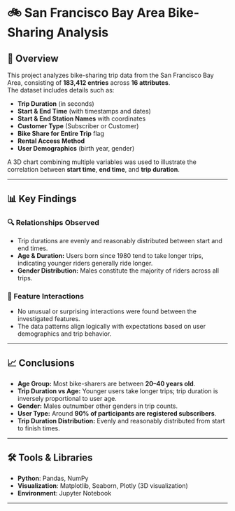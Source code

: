 # 🚲 San Francisco Bay Area Bike-Sharing Analysis

## 📌 Overview
This project analyzes bike-sharing trip data from the San Francisco Bay Area, consisting of **183,412 entries** across **16 attributes**.  
The dataset includes details such as:
- **Trip Duration** (in seconds)
- **Start & End Time** (with timestamps and dates)
- **Start & End Station Names** with coordinates
- **Customer Type** (Subscriber or Customer)
- **Bike Share for Entire Trip** flag
- **Rental Access Method**
- **User Demographics** (birth year, gender)

A 3D chart combining multiple variables was used to illustrate the correlation between **start time**, **end time**, and **trip duration**.

---

## 📊 Key Findings

### 🔍 Relationships Observed
- Trip durations are evenly and reasonably distributed between start and end times.
- **Age & Duration:** Users born since 1980 tend to take longer trips, indicating younger riders generally ride longer.
- **Gender Distribution:** Males constitute the majority of riders across all trips.

### 🤝 Feature Interactions
- No unusual or surprising interactions were found between the investigated features.
- The data patterns align logically with expectations based on user demographics and trip behavior.

---

## 📈 Conclusions
- **Age Group:** Most bike-sharers are between **20–40 years old**.
- **Trip Duration vs Age:** Younger users take longer trips; trip duration is inversely proportional to user age.
- **Gender:** Males outnumber other genders in trip counts.
- **User Type:** Around **90% of participants are registered subscribers**.
- **Trip Duration Distribution:** Evenly and reasonably distributed from start to finish times.

---

## 🛠 Tools & Libraries
- **Python**: Pandas, NumPy
- **Visualization**: Matplotlib, Seaborn, Plotly (3D visualization)
- **Environment**: Jupyter Notebook

---
